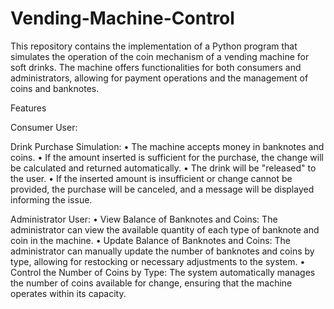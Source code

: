 # Vending-Machine-Control

This repository contains the implementation of a Python program that simulates the operation of the coin mechanism of a vending machine for soft drinks. The machine offers functionalities for both consumers and administrators, allowing for payment operations and the management of coins and banknotes.

Features

Consumer User:

Drink Purchase Simulation:
• The machine accepts money in banknotes and coins.
• If the amount inserted is sufficient for the purchase, the change will be calculated and returned automatically.
• The drink will be "released" to the user.
• If the inserted amount is insufficient or change cannot be provided, the purchase will be canceled, and a message will be displayed informing the issue.

Administrator User:
• View Balance of Banknotes and Coins: The administrator can view the available quantity of each type of banknote and coin in the machine.
• Update Balance of Banknotes and Coins: The administrator can manually update the number of banknotes and coins by type, allowing for restocking or necessary adjustments to the system.
• Control the Number of Coins by Type: The system automatically manages the number of coins available for change, ensuring that the machine operates within its capacity.
